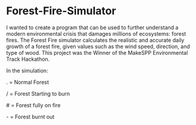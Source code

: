 # Forest-Fire-Simulator
I wanted to create a program that can be used to further understand a modern environmental crisis that damages millions of ecosystems: forest fires. 
The Forest Fire simulator calculates the realistic and accurate daily growth of a forest fire, given values such as the wind speed, direction, and type of wood.
This project was the Winner of the MakeSPP Environmental Track Hackathon.

In the simulation:

\. = Normal Forest

\/ = Forest Starting to burn

\# = Forest fully on fire

\- = Forest burnt out


